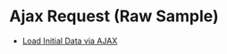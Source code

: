 # Ajax Request (Raw Sample)

 - [Load Initial Data via AJAX](https://facebook.github.io/react/tips/initial-ajax.html)